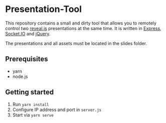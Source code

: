 # Presentation-Tool
This repository contains a small and dirty tool that allows you to remotely control two [reveal.js](https://revealjs.com) presentations at the same time.
It is written in [Express](https://expressjs.com), [Socket.IO](https://socket.io) and [jQuery](https://jquery.com).

The presentations and all assets must be located in the slides folder.

## Prerequisites
* yarn
* node.js

## Getting started
1. Run `yarn install`
2. Configure IP address and port in `server.js`
3. Start via `yarn serve`
